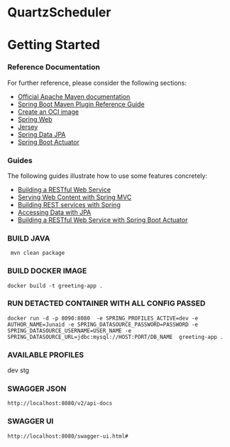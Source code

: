 # QuartzScheduler

# Getting Started

### Reference Documentation
For further reference, please consider the following sections:

* [Official Apache Maven documentation](https://maven.apache.org/guides/index.html)
* [Spring Boot Maven Plugin Reference Guide](https://docs.spring.io/spring-boot/docs/2.4.0/maven-plugin/reference/html/)
* [Create an OCI image](https://docs.spring.io/spring-boot/docs/2.4.0/maven-plugin/reference/html/#build-image)
* [Spring Web](https://docs.spring.io/spring-boot/docs/2.4.0/reference/htmlsingle/#boot-features-developing-web-applications)
* [Jersey](https://docs.spring.io/spring-boot/docs/2.4.0/reference/htmlsingle/#boot-features-jersey)
* [Spring Data JPA](https://docs.spring.io/spring-boot/docs/2.4.0/reference/htmlsingle/#boot-features-jpa-and-spring-data)
* [Spring Boot Actuator](https://docs.spring.io/spring-boot/docs/2.4.0/reference/htmlsingle/#production-ready)

### Guides
The following guides illustrate how to use some features concretely:

* [Building a RESTful Web Service](https://spring.io/guides/gs/rest-service/)
* [Serving Web Content with Spring MVC](https://spring.io/guides/gs/serving-web-content/)
* [Building REST services with Spring](https://spring.io/guides/tutorials/bookmarks/)
* [Accessing Data with JPA](https://spring.io/guides/gs/accessing-data-jpa/)
* [Building a RESTful Web Service with Spring Boot Actuator](https://spring.io/guides/gs/actuator-service/)



### BUILD JAVA
```
 mvn clean package
```

### BUILD DOCKER IMAGE
```
docker build -t greeting-app .
```

### RUN DETACTED CONTAINER WITH ALL CONFIG PASSED 
```
docker run -d -p 8090:8080  -e SPRING_PROFILES_ACTIVE=dev -e AUTHOR_NAME=Junaid -e SPRING_DATASOURCE_PASSWORD=PASSWORD -e SPRING_DATASOURCE_USERNAME=USER_NAME -e SPRING_DATASOURCE_URL=jdbc:mysql://HOST:PORT/DB_NAME  greeting-app .
```

### AVAILABLE PROFILES
dev
stg


### SWAGGER JSON
```
http://localhost:8080/v2/api-docs
```

### SWAGGER UI
```
http://localhost:8080/swagger-ui.html#
```